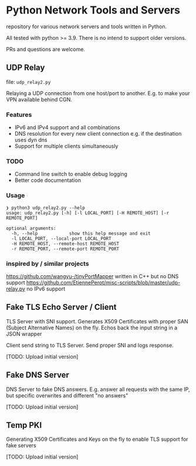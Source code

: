 # Python Network Tools and Servers

repository for various network servers and tools written in Python.

All tested with python >= 3.9. There is no intend to support older versions.

PRs and questions are welcome.

## UDP Relay
file: `udp_relay2.py`

Relaying a UDP connection from one host/port to another. E.g. to make your VPN available behind CGN.

### Features
- IPv6 and IPv4 support and all combinations
- DNS resolution for every new client connection e.g. if the destination uses dyn dns
- Support for multiple clients simultaneously 

### TODO
- Command line switch to enable debug logging
- Better code documentation

### Usage
```
❯ python3 udp_relay2.py --help
usage: udp_relay2.py [-h] [-l LOCAL_PORT] [-H REMOTE_HOST] [-r REMOTE_PORT]

optional arguments:
  -h, --help            show this help message and exit
  -l LOCAL_PORT, --local-port LOCAL_PORT
  -H REMOTE_HOST, --remote-host REMOTE_HOST
  -r REMOTE_PORT, --remote-port REMOTE_PORT
  ```

### inspired by / similar projects

https://github.com/wangyu-/tinyPortMapper written in C++ but no DNS support
https://github.com/EtiennePerot/misc-scripts/blob/master/udp-relay.py no IPv6 support 

## Fake TLS Echo Server / Client
TLS Server with SNI support. Generates X509 Certificates with proper SAN (Subject Alternative Names) on the fly.
Echos back the input string in a JSON wrapper

Client send string to TLS Server. Send proper SNI and logs response.

[TODO: Upload initial version]


## Fake DNS Server
DNS Server to fake DNS answers. E.g. answer all requests with the same IP, but specific overwrites and different "no answers"

[TODO: Upload initial version]

## Temp PKI
Generating X509 Certificates and Keys on the fly to enable TLS support for fake servers 

[TODO: Upload initial version]